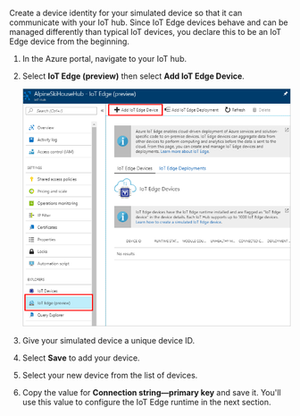 Create a device identity for your simulated device so that it can communicate with your IoT hub. Since IoT Edge devices behave and can be managed differently than typical IoT devices, you declare this to be an IoT Edge device from the beginning. 

1. In the Azure portal, navigate to your IoT hub.
1. Select **IoT Edge (preview)** then select **Add IoT Edge Device**.

   ![Add IoT Edge Device](./media/iot-edge-register-device/add-device.png)

1. Give your simulated device a unique device ID.
1. Select **Save** to add your device.
1. Select your new device from the list of devices.
1. Copy the value for **Connection string—primary key** and save it. You'll use this value to configure the IoT Edge runtime in the next section. 

